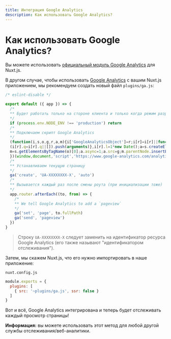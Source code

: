 ```yaml
---
title: Интеграция Google Analytics
description: Как использовать Google Analytics?
---
```


# Как использовать Google Analytics?

Вы можете использовать [официальный модуль Google Analytics](https://github.com/nuxt-community/analytics-module) для Nuxt.js.

В другом случае, чтобы использовать [Google Analytics](https://www.google.com/analytics/) с вашим Nuxt.js приложением, мы рекомендуем создать новый файл `plugins/ga.js`:

```js
/* eslint-disable */

export default ({ app }) => {
  /*
  ** Будет работать только на стороне клиента и только когда режим разработки будет "production"
  */
  if (process.env.NODE_ENV !== 'production') return
  /*
  ** Подключаем скрипт Google Analytics
  */
  (function(i,s,o,g,r,a,m){i['GoogleAnalyticsObject']=r;i[r]=i[r]||function(){
  (i[r].q=i[r].q||[]).push(arguments)},i[r].l=1*new Date();a=s.createElement(o),
  m=s.getElementsByTagName(o)[0];a.async=1;a.src=g;m.parentNode.insertBefore(a,m)
  })(window,document,'script','https://www.google-analytics.com/analytics.js','ga');
  /*
  ** Устанавливаем текущую страницу
  */
  ga('create', 'UA-XXXXXXXX-X', 'auto')
  /*
  ** Вызывается каждый раз после смены роута (при инициализации тоже)
  */
  app.router.afterEach((to, from) => {
    /*
    ** We tell Google Analytics to add a `pageview`
    */
    ga('set', 'page', to.fullPath)
    ga('send', 'pageview')
  })
}
```

> Строку `UA-XXXXXXXX-X` следует заменить на идентификатор ресурса Google Analytics  (его также называют "идентификатором отслеживания").

Затем, мы скажем Nuxt.js, что его нужно импортировать в наше приложение:

`nuxt.config.js`

```js
module.exports = {
  plugins: [
    { src: '~plugins/ga.js', ssr: false }
  ]
}
```

Вот и всё, Google Analytics интегрирована и теперь будет отслеживать каждый просмотр страницы!

<p class="Alert Alert--nuxt-green"><b>Информация:</b> вы можете использовать этот метод для любой другой службы отслеживания/веб-аналитики.</p>
